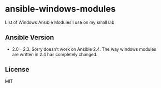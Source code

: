 # ansible-windows-modules
List of Windows Ansible Modules I use on my small lab

## Ansible Version
* 2.0 - 2.3. Sorry doesn't work on Ansible 2.4. The way windows modules are written in 2.4 has completely changed.

## License
MIT


